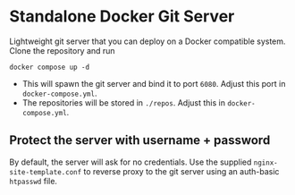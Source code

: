 # Standalone Docker Git Server

Lightweight git server that you can deploy on a Docker compatible system.
Clone the repository and run
```
docker compose up -d
```

- This will spawn the git server and bind it to port `6080`. Adjust this port in `docker-compose.yml`.
- The repositories will be stored in `./repos`. Adjust this in `docker-compose.yml`.


## Protect the server with username + password
By default, the server will ask for no credentials. Use the supplied `nginx-site-template.conf` to reverse proxy to the git server using an auth-basic `htpasswd` file.

